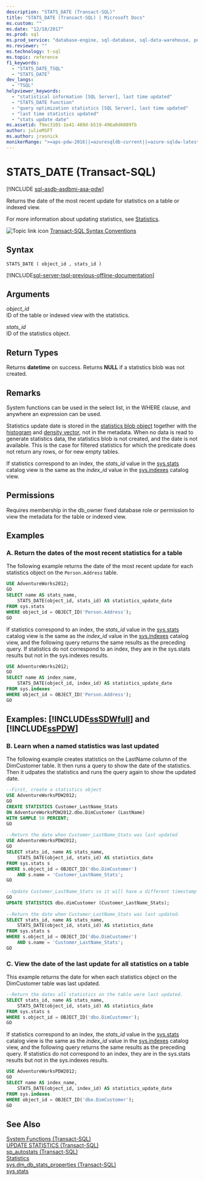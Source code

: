 ```yaml
---
description: "STATS_DATE (Transact-SQL)"
title: "STATS_DATE (Transact-SQL) | Microsoft Docs"
ms.custom: ""
ms.date: "12/18/2017"
ms.prod: sql
ms.prod_service: "database-engine, sql-database, sql-data-warehouse, pdw"
ms.reviewer: ""
ms.technology: t-sql
ms.topic: reference
f1_keywords: 
  - "STATS_DATE_TSQL"
  - "STATS_DATE"
dev_langs: 
  - "TSQL"
helpviewer_keywords: 
  - "statistical information [SQL Server], last time updated"
  - "STATS_DATE function"
  - "query optimization statistics [SQL Server], last time updated"
  - "last time statistics updated"
  - "stats update date"
ms.assetid: f9ec3101-1e41-489d-b519-496a0d6089fb
author: julieMSFT
ms.author: jrasnick
monikerRange: ">=aps-pdw-2016||=azuresqldb-current||=azure-sqldw-latest||>=sql-server-2016||>=sql-server-linux-2017||=azuresqldb-mi-current"
---
```

# STATS_DATE (Transact-SQL)
[!INCLUDE [sql-asdb-asdbmi-asa-pdw](../../includes/applies-to-version/sql-asdb-asdbmi-asa-pdw.md)]

  Returns the date of the most recent update for statistics on a table or indexed view.  
  
 For more information about updating statistics, see [Statistics](../../relational-databases/statistics/statistics.md).  
  
 ![Topic link icon](../../database-engine/configure-windows/media/topic-link.gif "Topic link icon") [Transact-SQL Syntax Conventions](../../t-sql/language-elements/transact-sql-syntax-conventions-transact-sql.md)  
  
## Syntax  
  
```syntaxsql
STATS_DATE ( object_id , stats_id )  
```  
  
[!INCLUDE[sql-server-tsql-previous-offline-documentation](../../includes/sql-server-tsql-previous-offline-documentation.md)]

## Arguments
 *object_id*  
 ID of the table or indexed view with the statistics.  
  
 *stats_id*  
 ID of the statistics object.  
  
## Return Types  
 Returns **datetime** on success. Returns **NULL** if a statistics blob was not created.  
  
## Remarks  
 System functions can be used in the select list, in the WHERE clause, and anywhere an expression can be used.  
 
 Statistics update date is stored in the [statistics blob object](../../relational-databases/statistics/statistics.md#DefinitionQOStatistics) together with the [histogram](../../relational-databases/statistics/statistics.md#histogram) and [density vector](../../relational-databases/statistics/statistics.md#density), not in the metadata. When no data is read to generate statistics data, the statistics blob is not created, and the date is not available. This is the case for filtered statistics for which the predicate does not return any rows, or for new empty tables.
 
 If statistics correspond to an index, the *stats_id* value in the [sys.stats](../../relational-databases/system-catalog-views/sys-stats-transact-sql.md) catalog view is the same as the *index_id* value in the [sys.indexes](../../relational-databases/system-catalog-views/sys-indexes-transact-sql.md) catalog view.
  
## Permissions  
 Requires membership in the db_owner fixed database role or permission to view the metadata for the table or indexed view.  
  
## Examples  
  
### A. Return the dates of the most recent statistics for a table  
 The following example returns the date of the most recent update for each statistics object on the `Person.Address` table.  
  
```sql  
USE AdventureWorks2012;  
GO  
SELECT name AS stats_name,   
    STATS_DATE(object_id, stats_id) AS statistics_update_date  
FROM sys.stats   
WHERE object_id = OBJECT_ID('Person.Address');  
GO  
```  
  
 If statistics correspond to an index, the *stats_id* value in the [sys.stats](../../relational-databases/system-catalog-views/sys-stats-transact-sql.md) catalog view is the same as the *index_id* value in the [sys.indexes](../../relational-databases/system-catalog-views/sys-indexes-transact-sql.md) catalog view, and the following query returns the same results as the preceding query. If statistics do not correspond to an index, they are in the sys.stats results but not in the sys.indexes results.  
  
```sql  
USE AdventureWorks2012;  
GO  
SELECT name AS index_name,   
    STATS_DATE(object_id, index_id) AS statistics_update_date  
FROM sys.indexes   
WHERE object_id = OBJECT_ID('Person.Address');  
GO  
```  
  
## Examples: [!INCLUDE[ssSDWfull](../../includes/sssdwfull-md.md)] and [!INCLUDE[ssPDW](../../includes/sspdw-md.md)]  
  
### B. Learn when a named statistics was last updated  
 The following example creates statistics on the LastName column of the DimCustomer table. It then runs a query to show the date of the statistics. Then it udpates the statistics and runs the query again to show the updated date.  
  
```sql
--First, create a statistics object  
USE AdventureWorksPDW2012;  
GO  
CREATE STATISTICS Customer_LastName_Stats  
ON AdventureWorksPDW2012.dbo.DimCustomer (LastName)  
WITH SAMPLE 50 PERCENT;  
GO  
  
--Return the date when Customer_LastName_Stats was last updated  
USE AdventureWorksPDW2012;  
GO  
SELECT stats_id, name AS stats_name,   
    STATS_DATE(object_id, stats_id) AS statistics_date  
FROM sys.stats s  
WHERE s.object_id = OBJECT_ID('dbo.DimCustomer')  
    AND s.name = 'Customer_LastName_Stats';  
GO  
  
--Update Customer_LastName_Stats so it will have a different timestamp in the next query  
GO  
UPDATE STATISTICS dbo.dimCustomer (Customer_LastName_Stats);  
  
--Return the date when Customer_LastName_Stats was last updated.  
SELECT stats_id, name AS stats_name,   
    STATS_DATE(object_id, stats_id) AS statistics_date  
FROM sys.stats s  
WHERE s.object_id = OBJECT_ID('dbo.DimCustomer')  
    AND s.name = 'Customer_LastName_Stats';  
GO    
```  
  
### C. View the date of the last update for all statistics on a table  
 This example returns the date for when each statistics object on the DimCustomer table was last updated.  
  
```sql  
--Return the dates all statistics on the table were last updated.  
SELECT stats_id, name AS stats_name,   
    STATS_DATE(object_id, stats_id) AS statistics_date  
FROM sys.stats s  
WHERE s.object_id = OBJECT_ID('dbo.DimCustomer');  
GO  
```  
  
 If statistics correspond to an index, the *stats_id* value in the [sys.stats](../../relational-databases/system-catalog-views/sys-stats-transact-sql.md) catalog view is the same as the *index_id* value in the [sys.indexes](../../relational-databases/system-catalog-views/sys-indexes-transact-sql.md) catalog view, and the following query returns the same results as the preceding query. If statistics do not correspond to an index, they are in the sys.stats results but not in the sys.indexes results.  
  
```sql  
USE AdventureWorksPDW2012;  
GO  
SELECT name AS index_name,   
    STATS_DATE(object_id, index_id) AS statistics_update_date  
FROM sys.indexes   
WHERE object_id = OBJECT_ID('dbo.DimCustomer');  
GO  
```  
  
## See Also  
 [System Functions &#40;Transact-SQL&#41;](../../relational-databases/system-functions/system-functions-category-transact-sql.md)   
 [UPDATE STATISTICS &#40;Transact-SQL&#41;](../../t-sql/statements/update-statistics-transact-sql.md)   
 [sp_autostats &#40;Transact-SQL&#41;](../../relational-databases/system-stored-procedures/sp-autostats-transact-sql.md)   
 [Statistics](../../relational-databases/statistics/statistics.md)    
 [sys.dm_db_stats_properties &#40;Transact-SQL&#41;](../../relational-databases/system-dynamic-management-views/sys-dm-db-stats-properties-transact-sql.md)   
 [sys.stats](../../relational-databases/system-catalog-views/sys-stats-transact-sql.md)   
  
  

